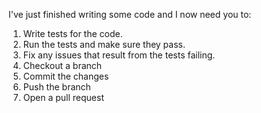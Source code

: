 I've just finished writing some code and I now need you to:

1. Write tests for the code.
2. Run the tests and make sure they pass.
3. Fix any issues that result from the tests failing.
4. Checkout a branch
5. Commit the changes
6. Push the branch
7. Open a pull request